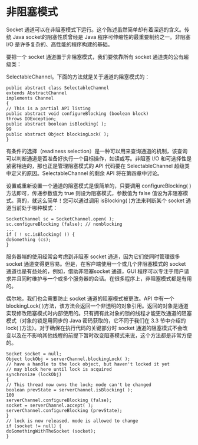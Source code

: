 # 非阻塞模式

Socket 通道可以在非阻塞模式下运行。这个陈述虽然简单却有着深远的含义。传统 Java socket的阻塞性质曾经是 Java 程序可伸缩性的最重要制约之一。非阻塞 I/O 是许多复杂的、高性能的程序构建的基础。

要把一个 socket 通道置于非阻塞模式，我们要依靠所有 socket 通道类的公有超级类：

SelectableChannel。下面的方法就是关于通道的阻塞模式的：

```
public abstract class SelectableChannel
extends AbstractChannel
implements Channel
{
// This is a partial API listing
public abstract void configureBlocking (boolean block)
throws IOException;
public abstract boolean isBlocking( );
99
public abstract Object blockingLock( );
}
```

有条件的选择（readiness selection）是一种可以用来查询通道的机制，该查询可以判断通道是否准备好执行一个目标操作，如读或写。非阻塞 I/O 和可选择性是紧密相连的，那也正是管理阻塞模式的 API 代码要在 SelectableChannel 超级类中定义的原因。SelectableChannel 的剩余 API 将在第四章中讨论。

设置或重新设置一个通道的阻塞模式是很简单的，只要调用 configureBlocking\( \)方法即可，传递参数值为 true 则设为阻塞模式，参数值为 false 值设为非阻塞模式。真的，就这么简单！您可以通过调用 isBlocking\( \)方法来判断某个 socket 通道当前处于哪种模式：

```
SocketChannel sc = SocketChannel.open( );
sc.configureBlocking (false); // nonblocking
...
if ( ! sc.isBlocking( )) {
doSomething (cs);
}
```

服务器端的使用经常会考虑到非阻塞 socket 通道，因为它们使同时管理很多 socket 通道变得更容易。但是，在客户端使用一个或几个非阻塞模式的 socket 通道也是有益处的，例如，借助非阻塞socket 通道，GUI 程序可以专注于用户请求并且同时维护与一个或多个服务器的会话。在很多程序上，非阻塞模式都是有用的。

偶尔地，我们也会需要防止 socket 通道的阻塞模式被更改。API 中有一个 blockingLock\( \)方法，该方法会返回一个非透明的对象引用。返回的对象是通道实现修改阻塞模式时内部使用的。只有拥有此对象的锁的线程才能更改通道的阻塞模式（对象的锁是用同步的 Java 密码获取的，它不同于我们在 3.3 节中介绍的 lock\( \)方法）。对于确保在执行代码的关键部分时 socket 通道的阻塞模式不会改变以及在不影响其他线程的前提下暂时改变阻塞模式来说，这个方法都是非常方便的。

```
Socket socket = null;
Object lockObj = serverChannel.blockingLock( );
// have a handle to the lock object, but haven't locked it yet
// may block here until lock is acquired
synchronize (lockObj)
{
// This thread now owns the lock; mode can't be changed
boolean prevState = serverChannel.isBlocking( );
100
serverChannel.configureBlocking (false);
socket = serverChannel.accept( );
serverChannel.configureBlocking (prevState);
}
// lock is now released, mode is allowed to change
if (socket != null) {
doSomethingWithTheSocket (socket);
}
```



